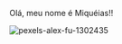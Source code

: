 Olá, meu nome é Miquéias!! 

![pexels-alex-fu-1302435](https://github.com/Miqcampos/Miqcampos/assets/145502751/ba54287f-b019-465c-b5d3-38008840d13c)


<!--
**Miqcampos/Miqcampos** is a ✨ _special_ ✨ repository because its `README.md` (this file) appears on your GitHub profile.



